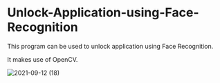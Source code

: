 # Unlock-Application-using-Face-Recognition
This program can be used to unlock application using Face Recognition.

It makes use of OpenCV.

![2021-09-12 (18)](https://user-images.githubusercontent.com/72595821/132995186-25c7dfbf-507b-45e9-aee3-60ee8924e9db.png)


